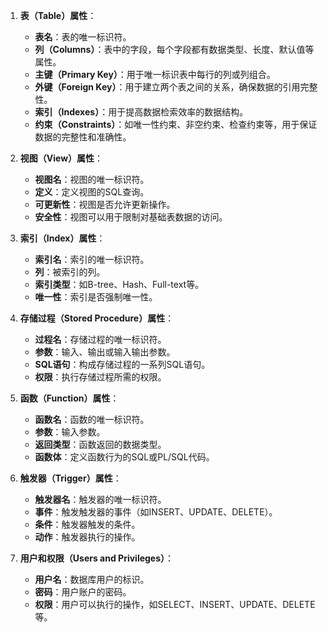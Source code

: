 1. **表（Table）属性**：
    
    - **表名**：表的唯一标识符。
    - **列（Columns）**：表中的字段，每个字段都有数据类型、长度、默认值等属性。
    - **主键（Primary Key）**：用于唯一标识表中每行的列或列组合。
    - **外键（Foreign Key）**：用于建立两个表之间的关系，确保数据的引用完整性。
    - **索引（Indexes）**：用于提高数据检索效率的数据结构。
    - **约束（Constraints）**：如唯一性约束、非空约束、检查约束等，用于保证数据的完整性和准确性。
2. **视图（View）属性**：
    
    - **视图名**：视图的唯一标识符。
    - **定义**：定义视图的SQL查询。
    - **可更新性**：视图是否允许更新操作。
    - **安全性**：视图可以用于限制对基础表数据的访问。
3. **索引（Index）属性**：
    
    - **索引名**：索引的唯一标识符。
    - **列**：被索引的列。
    - **索引类型**：如B-tree、Hash、Full-text等。
    - **唯一性**：索引是否强制唯一性。
4. **存储过程（Stored Procedure）属性**：
    
    - **过程名**：存储过程的唯一标识符。
    - **参数**：输入、输出或输入输出参数。
    - **SQL语句**：构成存储过程的一系列SQL语句。
    - **权限**：执行存储过程所需的权限。
5. **函数（Function）属性**：
    
    - **函数名**：函数的唯一标识符。
    - **参数**：输入参数。
    - **返回类型**：函数返回的数据类型。
    - **函数体**：定义函数行为的SQL或PL/SQL代码。
6. **触发器（Trigger）属性**：
    
    - **触发器名**：触发器的唯一标识符。
    - **事件**：触发触发器的事件（如INSERT、UPDATE、DELETE）。
    - **条件**：触发器触发的条件。
    - **动作**：触发器执行的操作。
7. **用户和权限（Users and Privileges）**：
    
    - **用户名**：数据库用户的标识。
    - **密码**：用户账户的密码。
    - **权限**：用户可以执行的操作，如SELECT、INSERT、UPDATE、DELETE等。
